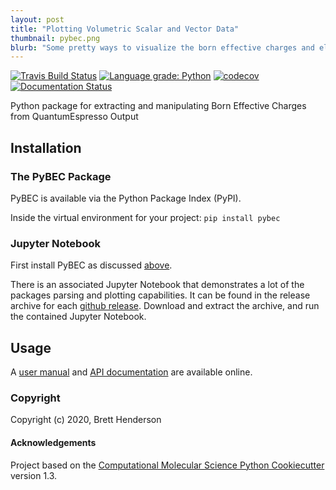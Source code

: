 ```yaml
---
layout: post
title: "Plotting Volumetric Scalar and Vector Data"
thumbnail: pybec.png
blurb: "Some pretty ways to visualize the born effective charges and electric field around nanoparticles."
---
```


[//]: # (Badges)
[![Travis Build Status](https://travis-ci.com/brettrhenderson/pybec.svg?branch=master)](https://travis-ci.com/brettrhenderson/pybec)
[![Language grade: Python](https://img.shields.io/lgtm/grade/python/g/brettrhenderson/pybec.svg?logo=lgtm&logoWidth=18)](https://lgtm.com/projects/g/brettrhenderson/pybec/context:python)
[![codecov](https://codecov.io/gh/brettrhenderson/pybec/branch/master/graph/badge.svg)](https://codecov.io/gh/brettrhenderson/pybec/branch/master)
[![Documentation Status](https://readthedocs.org/projects/pybec/badge/?version=latest)](https://pybec.readthedocs.io/en/latest/?badge=latest)

Python package for extracting and manipulating Born Effective Charges from QuantumEspresso Output

## Installation

### The PyBEC Package
PyBEC is available via the Python Package Index (PyPI).

Inside the virtual environment for your project:
```pip install pybec```

### Jupyter Notebook
First install PyBEC as discussed [above](#the-pybec-package).

There is an associated Jupyter Notebook that demonstrates a lot of the packages parsing and plotting
capabilities.  It can be found in the release archive for each [github release](https://github.com/brettrhenderson/pybec/releases).
Download and extract the archive, and run the contained Jupyter Notebook.

## Usage
A [user manual](https://pybec.readthedocs.io/en/latest/) and [API documentation](https://pybec.readthedocs.io/en/latest/api.html)
are available online.

### Copyright

Copyright (c) 2020, Brett Henderson


#### Acknowledgements

Project based on the
[Computational Molecular Science Python Cookiecutter](https://github.com/molssi/cookiecutter-cms) version 1.3.
